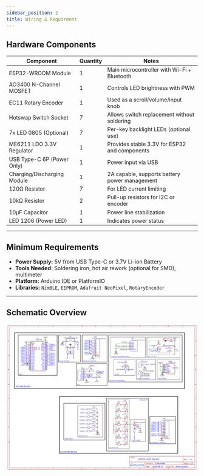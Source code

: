 ```yaml
---
sidebar_position: 2
title: Wiring & Requirment
---
```


## Hardware Components

| Component                   | Quantity | Notes                                         |
| --------------------------- | -------- | --------------------------------------------- |
| ESP32-WROOM Module          | 1        | Main microcontroller with Wi-Fi + Bluetooth   |
| AO3400 N-Channel MOSFET     | 1        | Controls LED brightness with PWM              |
| EC11 Rotary Encoder         | 1        | Used as a scroll/volume/input knob            |
| Hotswap Switch Socket       | 7        | Allows switch replacement without soldering   |
| 7x LED 0805 (Optional)      | 7        | Per-key backlight LEDs (optional use)         |
| ME6211 LDO 3.3V Regulator   | 1        | Provides stable 3.3V for ESP32 and components |
| USB Type-C 6P (Power Only)  | 1        | Power input via USB                           |
| Charging/Discharging Module | 1        | 2A capable, supports battery power management |
| 120Ω Resistor               | 7        | For LED current limiting                      |
| 10kΩ Resistor               | 2        | Pull-up resistors for I2C or encoder          |
| 10µF Capacitor              | 1        | Power line stabilization                      |
| LED 1206 (Power LED)        | 1        | Indicates power status                        |

---

## Minimum Requirements

* **Power Supply:** 5V from USB Type-C or 3.7V Li-ion Battery
* **Tools Needed:** Soldering iron, hot air rework (optional for SMD), multimeter
* **Platform:** Arduino IDE or PlatformIO
* **Libraries:** `NimBLE`, `EEPROM`, `Adafruit NeoPixel`, `RotaryEncoder`

---

## Schematic Overview

![SCHEMATIC](https://github.com/javierrayhan/kato-macro-esp32/raw/main/images/schematic.png)
